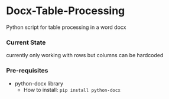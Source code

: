 # Docx-Table-Processing
Python script for table processing in a word docx 

### Current State
currently only working with rows but columns can be hardcoded

### Pre-requisites
- python-docx library
    - How to install: `pip install python-docx`
